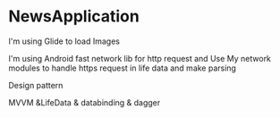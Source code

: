 # NewsApplication
I'm using Glide to load Images

I'm using Android fast network lib for http request and Use My network modules to handle https request in life data and make parsing 



Design pattern 

MVVM &LifeData & databinding & dagger 
